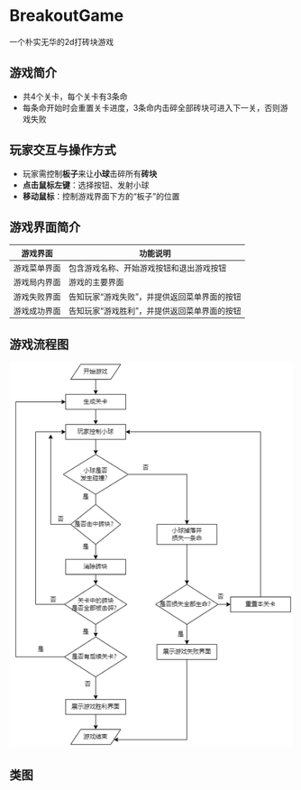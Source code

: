 # BreakoutGame
一个朴实无华的2d打砖块游戏
## 游戏简介
- 共4个关卡，每个关卡有3条命
- 每条命开始时会重置关卡进度，3条命内击碎全部砖块可进入下一关，否则游戏失败
## 玩家交互与操作方式
- 玩家需控制**板子**来让**小球**击碎所有**砖块**
- **点击鼠标左键**：选择按钮、发射小球
- **移动鼠标**：控制游戏界面下方的“板子”的位置
## 游戏界面简介
| 游戏界面  | 功能说明 |
| ------------- | ------------- |
| 游戏菜单界面  | 包含游戏名称、开始游戏按钮和退出游戏按钮  |
| 游戏局内界面 | 游戏的主要界面  |
| 游戏失败界面 | 告知玩家“游戏失败”，并提供返回菜单界面的按钮  |
| 游戏成功界面 | 告知玩家“游戏胜利”，并提供返回菜单界面的按钮 |
## 游戏流程图
![image](https://github.com/ptpt-y/BreakoutGame/blob/master/readmeImg/game-flowmap.png)
## 类图
 